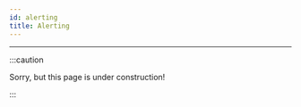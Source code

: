 ```yaml
---
id: alerting
title: Alerting
---
```


---------------

:::caution

Sorry, but this page is under construction!

:::